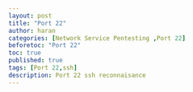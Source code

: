 ```yaml
---
layout: post
title: "Port 22"
author: haran
categories: [Network Service Pentesting ,Port 22]
beforetoc: "Port 22"
toc: true
published: true
tags: [Port 22,ssh]
description: Port 22 ssh reconnaisance
---
```



